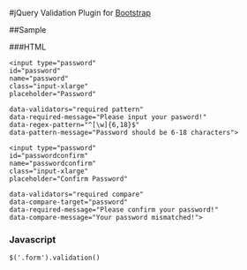 #jQuery Validation Plugin for [Bootstrap](http://getbootstrap.com)

##Sample

###HTML

	<input type="password" 
	id="password" 
    name="password" 
    class="input-xlarge" 		
    placeholder="Password"
        
    data-validators="required pattern" 
    data-required-message="Please input your pasword!" 
    data-regex-pattern="^[\w]{6,18}$" 
    data-pattern-message="Password should be 6-18 characters">

	<input type="password" 
	id="passwordconfirm" 
	name="passwordconfirm" 
    class="input-xlarge" 
    placeholder="Confirm Password" 
        
    data-validators="required compare" 
    data-compare-target="password" 
    data-required-message="Please confirm your password!" 
    data-compare-message="Your password mismatched!">

### Javascript
	$('.form').validation()